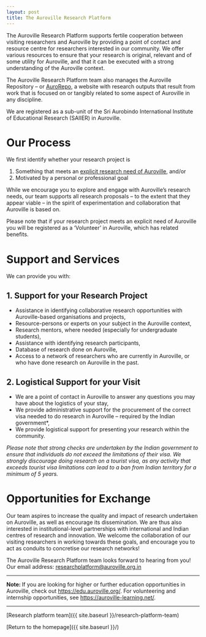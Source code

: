 ```yaml
---
layout: post
title: The Auroville Research Platform
---
```


The Auroville Research Platform supports fertile cooperation between visiting researchers and Auroville by providing a point of contact and resource centre for researchers interested in our community. We offer various resources to ensure that your research is original, relevant and of some utility for Auroville, and that it can be executed with a strong understanding of the Auroville context.

The Auroville Research Platform team also manages the Auroville Repository – or <a href="https://aurorepo.in/">AuroRepo</a>, a website with research outputs that result from work that is focused on or tangibly related to some aspect of Auroville in any discipline.

We are registered as a sub-unit of the Sri Aurobindo International Institute of Educational Research (SAIIER) in Auroville.

# Our Process

We first identify whether your research project is

1. Something that meets an [explicit research need of Auroville](https://auroville-learning.net/what-you-can-do/research/), and/or
2. Motivated by a personal or professional goal

While we encourage you to explore and engage with Auroville’s research needs, our team supports all research proposals – to the extent that they appear viable – in the spirit of experimentation and collaboration that Auroville is based on.

Please note that if your research project meets an explicit need of Auroville you will be registered as a ‘Volunteer’ in Auroville, which has related benefits.

# Support and Services

We can provide you with:

## 1. Support for your Research Project
- Assistance in identifying collaborative research opportunities with Auroville-based organisations and projects,
- Resource-persons or experts on your subject in the Auroville context,
- Research mentors, where needed (especially for undergraduate students),
- Assistance with identifying research participants,
- Database of research done on Auroville,
- Access to a network of researchers who are currently in Auroville, or who have done research on Auroville in the past.

## 2. Logistical Support for your Visit
- We are a point of contact in Auroville to answer any questions you may have about the logistics of your stay,
- We provide administrative support for the procurement of the correct visa needed to do research in Auroville – required by the Indian government*,
- We provide logistical support for presenting your research within the community.

*Please note that strong checks are undertaken by the Indian government to ensure that individuals do not exceed the limitations of their visa. We strongly discourage doing research on a tourist visa, as any activity that exceeds tourist visa limitations can lead to a ban from Indian territory for a minimum of 5 years.*

# Opportunities for Exchange

Our team aspires to increase the quality and impact of research undertaken on Auroville, as well as encourage its dissemination. We are thus also interested in institutional-level partnerships with international and Indian centres of research and innovation. We welcome the collaboration of our visiting researchers in working towards these goals, and encourage you to act as conduits to concretise our research networks!

The Auroville Research Platform team looks forward to hearing from you!
Our email address: <a href="mailto:researchplatform@auroville.org.in">researchplatform@auroville.org.in</a>

---
<strong>Note: </strong> If you are looking for higher or further education opportunities in Auroville, check out <a href="https://edu.auroville.org/" target="_blank">https://edu.auroville.org/</a>. For volunteering and internship opportunities, see <a href="https://auroville-learning.net/" target="_blank">https://auroville-learning.net/</a>.

---
[Research platform team]({{ site.baseurl }}/research-platform-team)

[Return to the homepage]({{ site.baseurl }}/)

